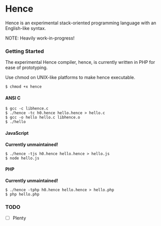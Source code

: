 Hence
=====

Hence is an experimental stack-oriented programming language with an
English-like syntax.

NOTE: Heavily work-in-progress!

### Getting Started ###

The experimental Hence compiler, hence, is currently written in PHP for ease of
prototyping.

Use chmod on UNIX-like platforms to make hence executable.

```
$ chmod +x hence
```

#### ANSI C ####

```
$ gcc -c libhence.c
$ ./hence -tc h0.hence hello.hence > hello.c
$ gcc -o hello hello.c libhence.o
$ ./hello
```

#### JavaScript ####

**Currently unmaintained!**

```
$ ./hence -tjs h0.hence hello.hence > hello.js
$ node hello.js
```

#### PHP ####

**Currently unmaintained!**

```
$ ./hence -tphp h0.hence hello.hence > hello.php
$ php hello.php
```

### TODO ###

- [ ] Plenty

